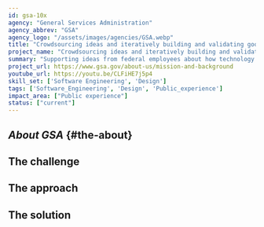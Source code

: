 ```yaml
---
id: gsa-10x
agency: "General Services Administration"
agency_abbrev: "GSA"
agency_logo: "/assets/images/agencies/GSA.webp"
title: "Crowdsourcing ideas and iteratively building and validating good-for-government solutions"
project_name: "Crowdsourcing ideas and iteratively building and validating good-for-government solutions"
summary: "Supporting ideas from federal employees about how technology can improve customer experience as part of the General Services Administration's 10x program."
project_url: https://www.gsa.gov/about-us/mission-and-background
youtube_url: https://youtu.be/CLFiHE7j5p4
skill_set: ['Software Engineering', 'Design']
tags: ['Software_Engineering', 'Design', 'Public_experience']
impact_area: ["Public experience"]
status: ["current"]
---
```


## *About GSA* {#the-about}

## The challenge

## The approach

## The solution 


